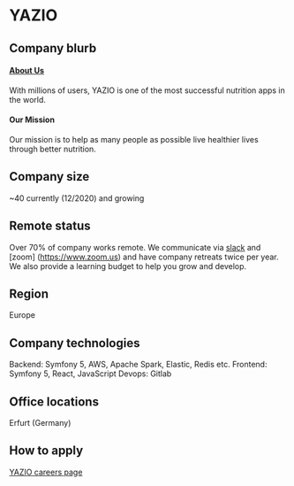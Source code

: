 # YAZIO
## Company blurb
#### [About Us](https://www.yazio.com/en/about-us)
With millions of users, YAZIO is one of the most successful nutrition apps in the world.
#### Our Mission
Our mission is to help as many people as possible live healthier lives through better nutrition.
## Company size
~40 currently (12/2020) and growing
## Remote status
Over 70% of company works remote. We communicate via [slack](https://www.slack.com) and [zoom] (https://www.zoom.us) and have company retreats twice per year. We also provide a learning budget to help you grow and develop.
## Region
Europe
## Company technologies
Backend: 
Symfony 5, AWS, Apache Spark, Elastic, Redis etc.
Frontend: 
Symfony 5, React, JavaScript
Devops: 
Gitlab
## Office locations
Erfurt (Germany)
## How to apply
[YAZIO careers page](https://www.yazio.com/en/jobs)

